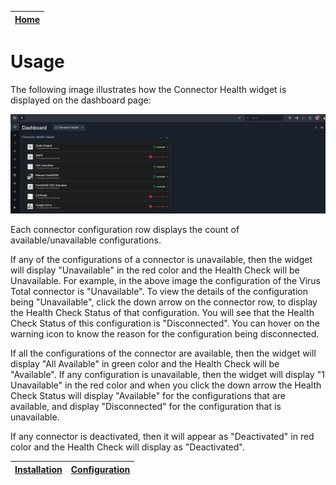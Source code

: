 | [Home](../README.md) |
|----------------------|

# Usage
The following image illustrates how the Connector Health widget is displayed on the dashboard page:

![Edit View](./res/Connectors.png)

Each connector configuration row displays the count of available/unavailable configurations.

If any of the configurations of a connector is unavailable, then the widget will display "Unavailable" in the red color and the Health Check will be Unavailable. For example, in the above image the configuration of the Virus Total connector is "Unavailable". To view the details of the configuration being "Unavailable", click the down arrow on the connector row, to display the Health Check Status of that configuration. You will see that the Health Check Status of this configuration is "Disconnected". You can hover on the warning icon to know the reason for the configuration being disconnected.

If all the configurations of the connector are available, then the widget will display "All Available" in green color and the Health Check will be "Available". If any configuration is unavailable, then the widget will display "1 Unavailable" in the red color and when you click the down arrow the Health Check Status will display "Available" for the configurations that are available, and display "Disconnected" for the configuration that is unavailable.

If any connector is deactivated, then it will appear as "Deactivated" in red color and the Health Check will display as "Deactivated".


| [Installation](./setup.md#installation) | [Configuration](./setup.md#configuration) |
|-----------------------------------------|-------------------------------------------|
